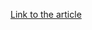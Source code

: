 [Link to the article](https://unit42.paloaltonetworks.com/malware-used-by-rocke-group-evolves-to-evade-detection-by-cloud-security-products/)
